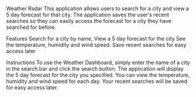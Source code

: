 Weather Radar
 This application allows users to search for a city and view a 5 day forecast for that city. The application saves the user's recent searches so they can easily access the forecast for a city they have searched for before.

Features
Search for a city by name, View a 5 day forecast for the city See the temperature, humidity and wind speed. Save recent searches for easy access later

Instructions
To use the Weather Dashboard, simply enter the name of a city in the search bar and click the search button. The application will display the 5 day forecast for the city you specified. You can view the temperature, humidity and wind speed for each day. Your recent searches will be saved for easy access later.
